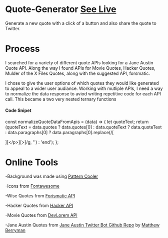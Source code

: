 # Quote-Generator [See Live](https://unachoza.github.io/quote-generator/)

Generate a new quote with a click of a button and also share the quote to Twitter.

# Process

I searched for a variety of different quote APIs looking for a Jane Austin Quote API. Along the way I found APIs for Movie Quotes, Hacker Quotes, Mulder of the X Files Quotes, along with the suggested API, forsmatic.

I chose to give the user options of which quotes they would like generated to appeal to a wider user audiance. Working with mutliple APIs, I need a way to normalize the data response to aviod writing repetitive code for each API call. This became a two very nested ternary functions

#### Code Snipet

const normalizeQuoteDataFromApis = (data) => {
let quoteText;
return (quoteText = data.quotes
? data.quotes[0]
: data.quoteText
? data.quoteText
: data.paragraphs[0]
? data.paragraphs[0].replace(/[<p>][<\/p>][>]/g, '')
: 'end');
};

# Online Tools

-Background was made using [Pattern Cooler](https://www.patterncooler.com/)

-Icons from [Fontawesome](https://fontawesome.com/)

-Wise Quotes from [Forismatic API](https://api.forismatic.com/api/1.0/?method=getQuote&lang=en&format=json)

-Hacker Quotes from [Hacker API](https://hackerman.wtf/api/n)

-Movie Quotes from [DevLorem API](https://devlorem.kovah.de/api/1)

-Jane Austin Quotes from [Jane Austin Twitter Bot Github Repo](https://github.com/matthewberryman/JaneAustenQuotes) by [Matthew Berryman](https://github.com/matthewberryman)
